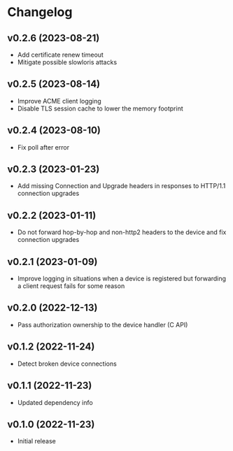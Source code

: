 # Changelog

## v0.2.6 (2023-08-21)

* Add certificate renew timeout
* Mitigate possible slowloris attacks

## v0.2.5 (2023-08-14)

* Improve ACME client logging
* Disable TLS session cache to lower the memory footprint

## v0.2.4 (2023-08-10)

* Fix poll after error

## v0.2.3 (2023-01-23)

* Add missing Connection and Upgrade headers in responses to HTTP/1.1
  connection upgrades

## v0.2.2 (2023-01-11)

* Do not forward hop-by-hop and non-http2 headers to the device and fix
  connection upgrades

## v0.2.1 (2023-01-09)

* Improve logging in situations when a device is registered but forwarding a
  client request fails for some reason

## v0.2.0 (2022-12-13)

* Pass authorization ownership to the device handler (C API)

## v0.1.2 (2022-11-24)

* Detect broken device connections

## v0.1.1 (2022-11-23)

* Updated dependency info

## v0.1.0 (2022-11-23)

* Initial release
